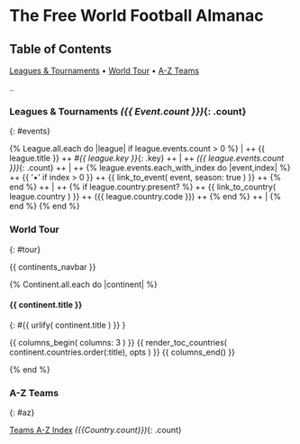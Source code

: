 # The Free World Football Almanac


## Table of Contents

[Leagues & Tournaments](#events) •
[World Tour](#tour) •
[A-Z Teams](#az)


.. <!-- (re)use partial for events ??? -->

### Leagues & Tournaments _({{ Event.count }})_{: .count}
{: #events}

{% League.all.each do |league|
   if league.events.count > 0 %}
| ++
   {{ league.title }} ++
  _#{{ league.key }}_{: .key} ++
| ++
   _({{ league.events.count }})_{: .count}  ++
| ++
   {% league.events.each_with_index do |event,index| %} ++
          {{ '•' if index > 0 }} ++
          {{ link_to_event( event, season: true ) }}  ++   <!-- fix: use opts -->
   {% end %}  ++
| ++
    {% if league.country.present? %} ++
      {{ link_to_country( league.country ) }}  ++  <!-- fix: use opts  -->
      ({{ league.country.code }}) ++
    {% end %} ++
|
{% end %}
{% end %}




### World Tour
{: #tour}

{{ continents_navbar }}


{% Continent.all.each do |continent| %}


#### {{ continent.title }}
{: #{{ urlify( continent.title ) }} }

  {{ columns_begin( columns: 3 ) }}
  {{ render_toc_countries( continent.countries.order(:title), opts ) }}
  {{ columns_end() }}

{% end %}<!-- each continent -->


### A-Z Teams
{: #az}

<!-- fix: for all-in-one page version use/check opts :inline -->
[Teams A-Z Index](teams.html) _({{Country.count}})_{: .count} <br>

<!-- [Leagues & Tournaments A-Z Index](events.html) _({{Event.count}})_{: .count} <br> -->
